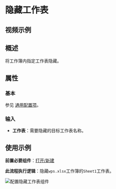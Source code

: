 # 隐藏工作表

## 视频示例

## 概述

将工作簿内指定工作表隐藏。

## 属性

### 基本

参见 [通用配置项](../../Appendix/CommonConfigurationItems.md)。

### 输入

- **工作表**：需要隐藏的目标工作表名称。

## 使用示例

**前置必要组件**：[打开/新建](../WPSExcel/OpenExcel.md)

**此流程执行逻辑**：隐藏`wps.xlsx`工作簿的`Sheet1`工作表。

![配置隐藏工作表组件](https://docimages.blob.core.chinacloudapi.cn/images/Activities/wps58.png)
